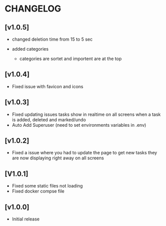 # CHANGELOG
## [v1.0.5]

- changed deletion time from 15 to 5 sec

- added categories
    - categories are sortet and importent are at the top

## [v1.0.4]

- Fixed issue with favicon and icons

## [v1.0.3]

- Fixed updating issues tasks show in realtime on all screens when a task is added, deleted and marked/undo
- Auto Add Superuser (need to set environments variables in .env)

## [v1.0.2]

- Fixed a issue where you had to update the page to get new tasks they are now displaying right away on all screens

## [V1.0.1]


 -   Fixed some static files not loading
 -   Fixed docker compse file


## [v1.0.0]

- Initial release
